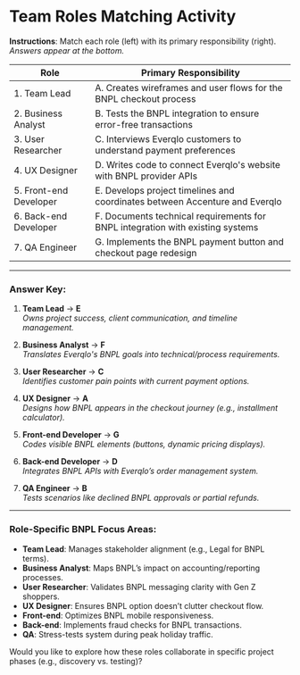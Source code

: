 # **Team Roles Matching Activity**

**Instructions**: Match each role (left) with its primary responsibility (right).  
*Answers appear at the bottom.*

| **Role**               | **Primary Responsibility** |
|-------------------------|----------------------------|
| 1. Team Lead           | A. Creates wireframes and user flows for the BNPL checkout process |
| 2. Business Analyst    | B. Tests the BNPL integration to ensure error-free transactions |
| 3. User Researcher     | C. Interviews Everqlo customers to understand payment preferences |
| 4. UX Designer         | D. Writes code to connect Everqlo's website with BNPL provider APIs |
| 5. Front-end Developer | E. Develops project timelines and coordinates between Accenture and Everqlo |
| 6. Back-end Developer  | F. Documents technical requirements for BNPL integration with existing systems |
| 7. QA Engineer         | G. Implements the BNPL payment button and checkout page redesign |

---

### **Answer Key**:
1. **Team Lead** → **E**  
   *Owns project success, client communication, and timeline management.*  

2. **Business Analyst** → **F**  
   *Translates Everqlo's BNPL goals into technical/process requirements.*  

3. **User Researcher** → **C**  
   *Identifies customer pain points with current payment options.*  

4. **UX Designer** → **A**  
   *Designs how BNPL appears in the checkout journey (e.g., installment calculator).*  

5. **Front-end Developer** → **G**  
   *Codes visible BNPL elements (buttons, dynamic pricing displays).*  

6. **Back-end Developer** → **D**  
   *Integrates BNPL APIs with Everqlo’s order management system.*  

7. **QA Engineer** → **B**  
   *Tests scenarios like declined BNPL approvals or partial refunds.*  

---

### **Role-Specific BNPL Focus Areas**:
- **Team Lead**: Manages stakeholder alignment (e.g., Legal for BNPL terms).  
- **Business Analyst**: Maps BNPL’s impact on accounting/reporting processes.  
- **User Researcher**: Validates BNPL messaging clarity with Gen Z shoppers.  
- **UX Designer**: Ensures BNPL option doesn’t clutter checkout flow.  
- **Front-end**: Optimizes BNPL mobile responsiveness.  
- **Back-end**: Implements fraud checks for BNPL transactions.  
- **QA**: Stress-tests system during peak holiday traffic.  

Would you like to explore how these roles collaborate in specific project phases (e.g., discovery vs. testing)?
